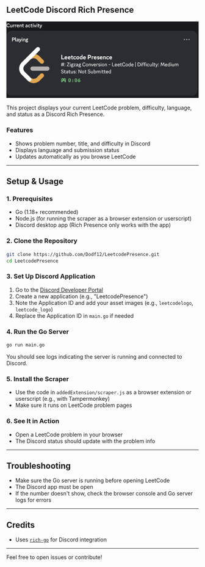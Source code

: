 ## LeetCode Discord Rich Presence

![Screenshot](./screenshot.png)

This project displays your current LeetCode problem, difficulty, language, and status as a Discord Rich Presence.

### Features
- Shows problem number, title, and difficulty in Discord
- Displays language and submission status
- Updates automatically as you browse LeetCode

---

## Setup & Usage

### 1. Prerequisites
- Go (1.18+ recommended)
- Node.js (for running the scraper as a browser extension or userscript)
- Discord desktop app (Rich Presence only works with the app)

### 2. Clone the Repository
```sh
git clone https://github.com/Dodf12/LeetcodePresence.git
cd LeetcodePresence
```

### 3. Set Up Discord Application
1. Go to the [Discord Developer Portal](https://discord.com/developers/applications)
2. Create a new application (e.g., "LeetcodePresence")
3. Note the Application ID and add your asset images (e.g., `leetcodelogo`, `leetcode_logo`)
4. Replace the Application ID in `main.go` if needed

### 4. Run the Go Server
```sh
go run main.go
```
You should see logs indicating the server is running and connected to Discord.

### 5. Install the Scraper
- Use the code in `addedExtension/scraper.js` as a browser extension or userscript (e.g., with Tampermonkey)
- Make sure it runs on LeetCode problem pages

### 6. See It in Action
- Open a LeetCode problem in your browser
- The Discord status should update with the problem info

---

## Troubleshooting
- Make sure the Go server is running before opening LeetCode
- The Discord app must be open
- If the number doesn't show, check the browser console and Go server logs for errors

---

## Credits
- Uses [`rich-go`](https://github.com/hugolgst/rich-go) for Discord integration

---

Feel free to open issues or contribute!
